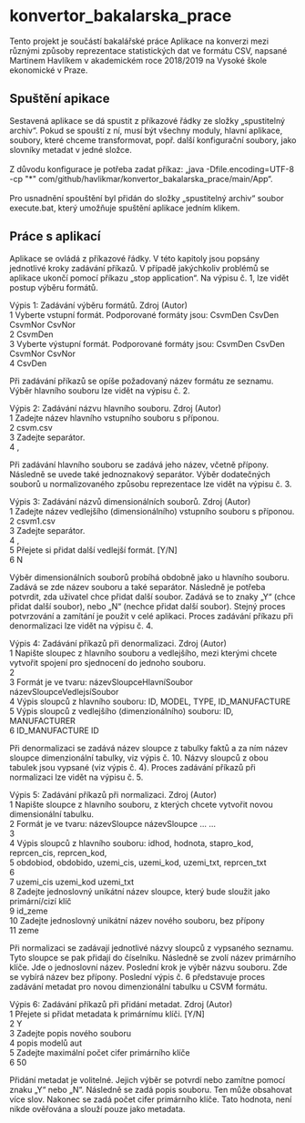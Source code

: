 # konvertor_bakalarska_prace
Tento projekt je součástí bakalářské práce Aplikace na konverzi mezi různými způsoby reprezentace statistických dat ve formátu CSV, napsané Martinem Havlíkem v akademickém roce 2018/2019 na Vysoké škole ekonomické v Praze.</br>

<h2>Spuštění apikace</h2>
Sestavená aplikace se dá spustit z příkazové řádky ze složky „spustitelný archiv“. Pokud se spouští z ní, musí být všechny moduly, hlavní aplikace, soubory, které chceme transformovat, popř. další konfigurační soubory, jako slovníky metadat v jedné složce.</br>
</br>
Z důvodu konfigurace je potřeba zadat příkaz: „java -Dfile.encoding=UTF-8 -cp "*" com/github/havlikmar/konvertor_bakalarska_prace/main/App“. </br>
</br>
Pro usnadnění spouštění byl přidán do složky „spustitelný archiv“ soubor execute.bat, který umožňuje spuštění aplikace jedním klikem.</br>

<h2>Práce s aplikací</h2>
Aplikace se ovládá z příkazové řádky. V této kapitoly jsou popsány jednotlivé kroky zadávání příkazů. V případě jakýchkoliv problémů se aplikace ukončí pomocí příkazu „stop application“. 
Na výpisu č. 1, lze vidět postup výběru formátů.</br>

Výpis 1: Zadávání výběru formátů. Zdroj (Autor)</br>
1 Vyberte vstupní formát. Podporované formáty jsou: CsvmDen CsvDen CsvmNor CsvNor</br>
2 CsvmDen</br>
3 Vyberte výstupní formát. Podporované formáty jsou: CsvmDen CsvDen CsvmNor CsvNor</br>
4 CsvDen</br>

Při zadávání příkazů se opíše požadovaný název formátu ze seznamu. Výběr hlavního souboru lze vidět na výpisu č. 2.</br>

Výpis 2: Zadávání názvu hlavního souboru. Zdroj (Autor)</br>
1 Zadejte název hlavního vstupního souboru s příponou.</br>
2 csvm.csv</br>
3 Zadejte separátor.</br>
4 ,</br>

Při zadávání hlavního souboru se zadává jeho název, včetně přípony. Následně se uvede také jednoznakový separátor. Výběr dodatečných souborů u normalizovaného způsobu reprezentace lze vidět na výpisu č. 3. </br>

Výpis 3: Zadávání názvů dimensionálních souborů. Zdroj (Autor)</br>
1 Zadejte název vedlejšího (dimensionálního) vstupního souboru s příponou.</br>
2 csvm1.csv</br>
3 Zadejte separátor.</br>
4 ,</br>
5 Přejete si přidat další vedlejší formát. [Y/N]</br>
6 N</br>

Výběr dimensionálních souborů probíhá obdobně jako u hlavního souboru. Zadává se zde název souboru a také separátor. Následně je potřeba potvrdit, zda uživatel chce přidat další soubor. Zadává se to znaky „Y“ (chce přidat další soubor), nebo „N“ (nechce přidat další soubor). Stejný proces potvrzování a zamítání je použit v celé aplikaci. Proces zadávání příkazu při denormalizaci lze vidět na výpisu č. 4.</br>

Výpis 4: Zadávání příkazů při denormalizaci. Zdroj (Autor)</br>
1 Napište sloupec z hlavního souboru a vedlejšího, mezi kterými chcete vytvořit spojení pro sjednocení do jednoho souboru.</br>
2</br>
3 Formát je ve tvaru: názevSloupceHlavníSoubor názevSloupceVedlejsíSoubor</br>
4 Výpis sloupců z hlavního souboru: ID, MODEL, TYPE, ID_MANUFACTURE</br>
5 Výpis sloupců z vedlejšího (dimenzionálního) souboru: ID, MANUFACTURER</br>
6 ID_MANUFACTURE ID</br>

Při denormalizaci se zadává název sloupce z tabulky faktů a za ním název sloupce dimenzionální tabulky, viz výpis č. 10. Názvy sloupců z obou tabulek jsou vypsané (viz výpis č. 4). Proces zadávání příkazů při normalizaci lze vidět na výpisu č. 5.</br>

Výpis 5: Zadávání příkazů při normalizaci. Zdroj (Autor)</br>
1  Napište sloupce z hlavního souboru, z kterých chcete vytvořit novou dimensionální tabulku.</br>
2  Formát je ve tvaru: názevSloupce názevSloupce ... ...</br>
3</br>
4  Výpis sloupců z hlavního souboru: idhod, hodnota, stapro_kod, reprcen_cis, reprcen_kod,</br>
5  obdobiod, obdobido, uzemi_cis, uzemi_kod, uzemi_txt, reprcen_txt</br>
6 </br>
7  uzemi_cis uzemi_kod uzemi_txt</br>
8  Zadejte jednoslovný unikátní název sloupce, který bude sloužit jako primární/cizí klíč</br>
9  id_zeme</br>
10 Zadejte jednoslovný unikátní název nového souboru, bez přípony</br>
11 zeme</br>

Při normalizaci se zadávají jednotlivé názvy sloupců z vypsaného seznamu. Tyto sloupce se pak přidají do číselníku. Následně se zvolí název primárního klíče. Jde o jednoslovní název. Poslední krok je výběr názvu souboru. Zde se vybírá název bez přípony. Poslední výpis č. 6 představuje proces zadávání metadat pro novou dimenzionální tabulku u CSVM formátu.</br>

Výpis 6: Zadávání příkazů při přidání metadat. Zdroj (Autor)</br>
1 Přejete si přidat metadata k primárnímu klíči. [Y/N]</br>
2 Y</br>
3 Zadejte popis nového souboru</br>
4 popis modelů aut</br>
5 Zadejte maximální počet cifer primárního klíče</br>
6 50</br>

Přidání metadat je volitelné. Jejich výběr se potvrdí nebo zamítne pomocí znaku „Y“ nebo „N“. Následně se zadá popis souboru. Ten může obsahovat více slov. Nakonec se zadá počet cifer primárního klíče. Tato hodnota, není nikde ověřována a slouží pouze jako metadata.</br>  
